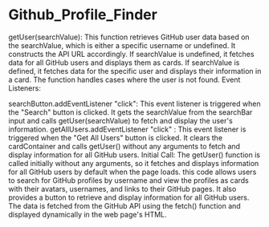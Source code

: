 # Github_Profile_Finder

getUser(searchValue): This function retrieves GitHub user data based on the searchValue, which is either a specific username or undefined. It constructs the API URL accordingly. If searchValue is undefined, it fetches data for all GitHub users and displays them as cards. If searchValue is defined, it fetches data for the specific user and displays their information in a card. The function handles cases where the user is not found.
Event Listeners:

searchButton.addEventListener "click": This event listener is triggered when the "Search" button is clicked. It gets the searchValue from the searchBar input and calls getUser(searchValue) to fetch and display the user's information.
getAllUsers.addEventListener "click" : This event listener is triggered when the "Get All Users" button is clicked. It clears the cardContainer and calls getUser() without any arguments to fetch and display information for all GitHub users.
Initial Call: The getUser() function is called initially without any arguments, so it fetches and displays information for all GitHub users by default when the page loads.
this code allows users to search for GitHub profiles by username and view the profiles as cards with their avatars, usernames, and links to their GitHub pages. It also provides a button to retrieve and display information for all GitHub users. The data is fetched from the GitHub API using the fetch() function and displayed dynamically in the web page's HTML.
